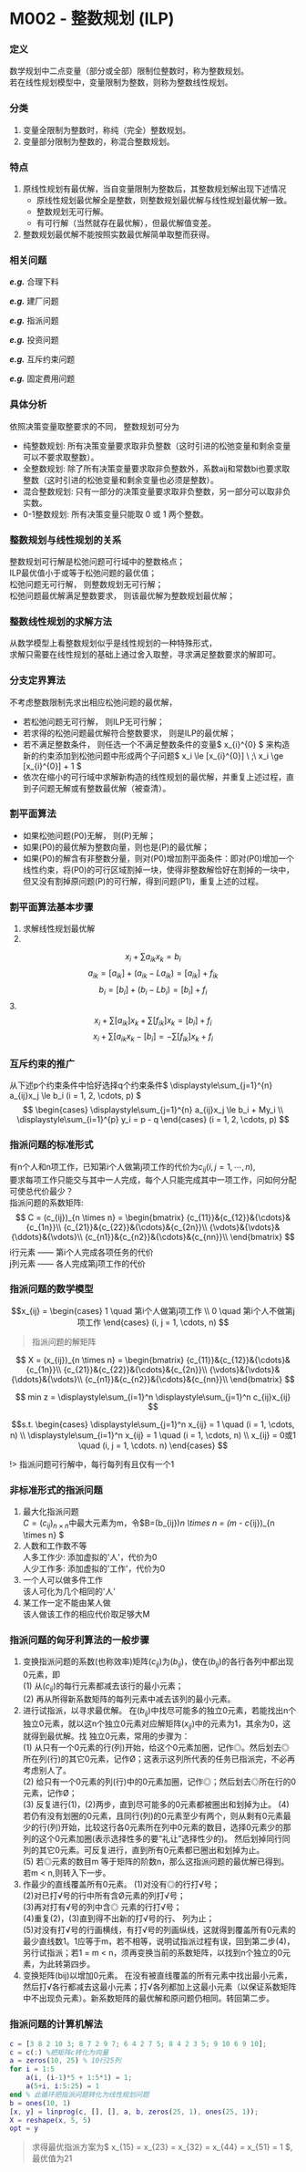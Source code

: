 # M002 - 整数规划 (ILP)

### 定义

数学规划中二点变量（部分或全部）限制位整数时，称为整数规划。  
若在线性规划模型中，变量限制为整数，则称为整数线性规划。

### 分类

1. 变量全限制为整数时，称纯（完全）整数规划。
2. 变量部分限制为整数的，称混合整数规划。

### 特点

1. 原线性规划有最优解，当自变量限制为整数后，其整数规划解出现下述情况
    - 原线性规划最优解全是整数，则整数规划最优解与线性规划最优解一致。
    - 整数规划无可行解。
    - 有可行解（当然就存在最优解），但最优解值变差。
2. 整数规划最优解不能按照实数最优解简单取整而获得。

### 相关问题

***e.g.*** 合理下料

***e.g.*** 建厂问题

***e.g.*** 指派问题

***e.g.*** 投资问题

***e.g.*** 互斥约束问题

***e.g.*** 固定费用问题
 
### 具体分析
依照决策变量取整要求的不同， 整数规划可分为
- 纯整数规划: 所有决策变量要求取非负整数（这时引进的松弛变量和剩余变量可以不要求取整数）。
- 全整数规划: 除了所有决策变量要求取非负整数外，系数aij和常数bi也要求取整数（这时引进的松弛变量和剩余变量也必须是整数）。
- 混合整数规划: 只有一部分的决策变量要求取非负整数，另一部分可以取非负实数。
- 0-1整数规划: 所有决策变量只能取 0 或 1 两个整数。

### 整数规划与线性规划的关系
整数规划可行解是松弛问题可行域中的整数格点；  
ILP最优值小于或等于松弛问题的最优值；  
松弛问题无可行解， 则整数规划无可行解；  
松弛问题最优解满足整数要求， 则该最优解为整数规划最优解；

### 整数线性规划的求解方法
从数学模型上看整数规划似乎是线性规划的一种特殊形式，  
求解只需要在线性规划的基础上通过舍入取整，寻求满足整数要求的解即可。

### 分支定界算法
不考虑整数限制先求出相应松弛问题的最优解，
- 若松弛问题无可行解， 则ILP无可行解；
- 若求得的松弛问题最优解符合整数要求， 则是ILP的最优解；
- 若不满足整数条件， 则任选一个不满足整数条件的变量$ x_{i}^{0} $
 来构造新的约束添加到松弛问题中形成两个子问题$ x_i \le [x_{i}^{0}] \ ;\  x_i \ge [x_{i}^{0}] + 1 $
- 依次在缩小的可行域中求解新构造的线性规划的最优解，并重复上述过程，直到子问题无解或有整数最优解（被查清）。

### 割平面算法
- 如果松弛问题(P0)无解， 则(P)无解；
- 如果(P0)的最优解为整数向量，则也是(P)的最优解；
- 如果(P0)的解含有非整数分量，则对(P0)增加割平面条件：即对(P0)增加一个线性约束，将(P0)的可行区域割掉一块，使得非整数解恰好在割掉的一块中，但又没有割掉原问题(P)的可行解，得到问题(P1)，重复上述的过程。

### 割平面算法基本步骤
1. 求解线性规划最优解
2. 
$$ x_i + \sum a_{ik}x_k = b_i $$
$$ a_{ik} = [a_{ik}] + (a_{ik} - La_{ik}) = [a_{ik}] + f_{ik} $$
$$ b_i = [b_i] + (b_i - Lb_i) = [b_i] + f_i $$
3. 
$$ x_i + \sum [a_{ik}]x_k + \sum [f_{ik}]x_k = [b_i] + f_i $$
$$ x_i + \sum [a_{ik}x_k - [b_i] = - \sum [f_{ik}]x_k + f_i $$

### 互斥约束的推广
从下述p个约束条件中恰好选择q个约束条件$ \displaystyle\sum_{j=1}^{n} a_{ij}x_j \le b_i (i = 1, 2, \cdots, p) $
$$
\begin{cases}
\displaystyle\sum_{j=1}^{n} a_{ij}x_j \le b_i + My_i \\
\displaystyle\sum_{i=1}^{p} y_i = p - q
\end{cases}
(i = 1, 2, \cdots, p)
$$

### 指派问题的标准形式
有n个人和n项工作，已知第i个人做第j项工作的代价为$c_{ij} (i, j=1, \cdots, n)$,  
要求每项工作只能交与其中一人完成，每个人只能完成其中一项工作，问如何分配可使总代价最少？  
指派问题的系数矩阵: 
$$ 
C = (c_{ij})_{n \times n} = 
\begin{bmatrix}
{c_{11}}&{c_{12}}&{\cdots}&{c_{1n}}\\
{c_{21}}&{c_{22}}&{\cdots}&{c_{2n}}\\
{\vdots}&{\vdots}&{\ddots}&{\vdots}\\
{c_{n1}}&{c_{n2}}&{\cdots}&{c_{nn}}\\
\end{bmatrix}
$$
i行元素 —— 第i个人完成各项任务的代价  
j列元素 —— 各人完成第j项工作的代价

### 指派问题的数学模型
$$x_{ij} = 
\begin{cases}
1 \quad 第i个人做第j项工作 \\
0 \quad 第i个人不做第j项工作
\end{cases}
(i, j = 1, \cdots, n)
$$

> 指派问题的解矩阵

$$ 
X = (x_{ij})_{n \times n} = 
\begin{bmatrix}
{c_{11}}&{c_{12}}&{\cdots}&{c_{1n}}\\
{c_{21}}&{c_{22}}&{\cdots}&{c_{2n}}\\
{\vdots}&{\vdots}&{\ddots}&{\vdots}\\
{c_{n1}}&{c_{n2}}&{\cdots}&{c_{nn}}\\
\end{bmatrix}
$$

$$ min z = \displaystyle\sum_{i=1}^n \displaystyle\sum_{j=1}^n c_{ij}x_{ij} $$

$$s.t.
\begin{cases}
\displaystyle\sum_{j=1}^n x_{ij} = 1 \quad (i = 1, \cdots, n) \\
\displaystyle\sum_{i=1}^n x_{ij} = 1 \quad (i = 1, \cdots, n) \\
x_{ij} = 0或1 \quad (i, j = 1, \cdots. n)
\end{cases}
$$

!> 指派问题可行解中，每行每列有且仅有一个1

### 非标准形式的指派问题
1. 最大化指派问题  
$C = (c_{ij})_{n \times n}$中最大元素为m，令$B=(b_{ij})_n \times n = (m - c_{ij})_{n \times n}  $
2. 人数和工作数不等  
人多工作少: 添加虚拟的'人'，代价为0  
人少工作多: 添加虚拟的'工作'，代价为0
3. 一个人可以做多件工作  
该人可化为几个相同的'人'
4. 某工作一定不能由某人做  
该人做该工作的相应代价取足够大M

### 指派问题的匈牙利算法的一般步骤
1. 变换指派问题的系数(也称效率)矩阵($c_{ij}$)为($b_{ij}$)，使在($b_{ij}$)的各行各列中都出现0元素，即  
(1) 从($c_{ij}$)的每行元素都减去该行的最小元素；  
(2) 再从所得新系数矩阵的每列元素中减去该列的最小元素。
2. 进行试指派，以寻求最优解。
在($b_{ij}$)中找尽可能多的独立0元素，若能找出n个独立0元素，就以这n个独立0元素对应解矩阵($x_{ij}$)中的元素为1，其余为0，这就得到最优解。找
独立0元素，常用的步骤为：  
(1) 从只有一个0元素的行(列)开始，给这个0元素加圈，记作◎。然后划去◎ 所在列(行)的其它0元素，记作Ø；这表示这列所代表的任务已指派完，不必再考虑别人了。  
(2) 给只有一个0元素的列(行)中的0元素加圈，记作◎；然后划去◎所在行的0元素，记作Ø；  
(3) 反复进行(1)，(2)两步，直到尽可能多的0元素都被圈出和划掉为止。
(4) 若仍有没有划圈的0元素，且同行(列)的0元素至少有两个，则从剩有0元素最少的行(列)开始，比较这行各0元素所在列中0元素的数目，选择0元素少的那列的这个0元素加圈(表示选择性多的要“礼让”选择性少的)。 然后划掉同行同列的其它0元素。可反复进行，直到所有0元素都已圈出和划掉为止。  
(5) 若◎元素的数目m 等于矩阵的阶数n，那么这指派问题的最优解已得到。若m < n,则转入下一步。
3. 作最少的直线覆盖所有0元素。
(1)对没有◎的行打√号；  
(2)对已打√号的行中所有含Ø元素的列打√号；  
(3)再对打有√号的列中含◎ 元素的行打√号；  
(4)重复(2)，(3)直到得不出新的打√号的行、 列为止；  
(5)对没有打√号的行画横线，有打√号的列画纵线，这就得到覆盖所有0元素的最少直线数1。1应等于m，若不相等，说明试指派过程有误，回到第二步(4)，另行试指派；若1 = m < n，须再变换当前的系数矩阵，以找到n个独立的0元素，为此转第四步。
4. 变换矩阵(bij)以增加0元素。
在没有被直线覆盖的所有元素中找出最小元素，然后打√各行都减去这最小元素；打√各列都加上这最小元素（以保证系数矩阵中不出现负元素）。新系数矩阵的最优解和原问题仍相同。转回第二步。

### 指派问题的计算机解法
```matlab
c = [3 8 2 10 3; 8 7 2 9 7; 6 4 2 7 5; 8 4 2 3 5; 9 10 6 9 10];
c = c(:) %把矩阵c转化为向量
a = zeros(10, 25) % 10行25列
for i = 1:5
    a(i, (i-1)*5 + 1:5*1) = 1;
    a(5+i, i:5:25) = 1
end % 此循环把指派问题转化为线性规划问题
b = ones(10, 1)
[x, y] = linprog(c, [], [], a, b, zeros(25, 1), ones(25, 1));
X = reshape(x, 5, 5)
opt = y
```
> 求得最优指派方案为$ x_{15} = x_{23} = x_{32} = x_{44} = x_{51} = 1 $, 最优值为21